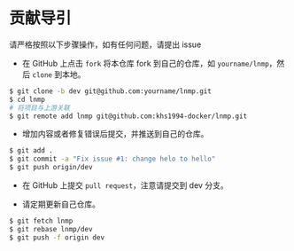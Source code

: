 # 贡献导引

请严格按照以下步骤操作，如有任何问题，请提出 issue

* 在 GitHub 上点击 `fork` 将本仓库 fork 到自己的仓库，如 `yourname/lnmp`，然后 `clone` 到本地。

```bash
$ git clone -b dev git@github.com:yourname/lnmp.git
$ cd lnmp
# 将项目与上游关联
$ git remote add lnmp git@github.com:khs1994-docker/lnmp.git
```

* 增加内容或者修复错误后提交，并推送到自己的仓库。

```bash
$ git add .
$ git commit -a "Fix issue #1: change helo to hello"
$ git push origin/dev
```

* 在 GitHub 上提交 `pull request`，注意请提交到 dev 分支。

* 请定期更新自己仓库。

```bash
$ git fetch lnmp
$ git rebase lnmp/dev
$ git push -f origin dev
```
